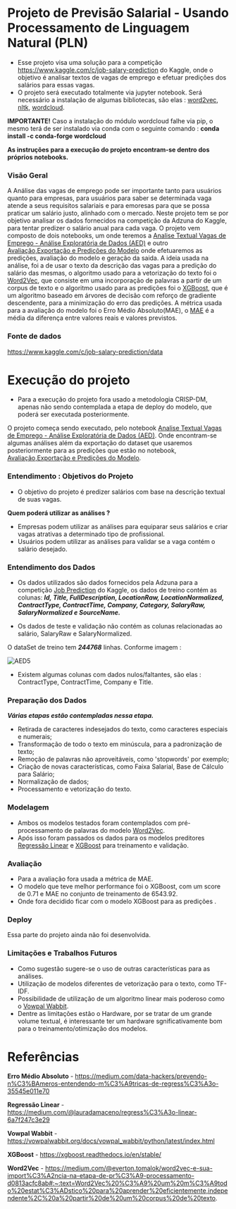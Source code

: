 # Projeto de Previsão Salarial - Usando Processamento de Linguagem Natural (PLN)

* Esse projeto visa uma solução para a competição https://www.kaggle.com/c/job-salary-prediction do Kaggle, onde o objetivo é analisar textos de vagas de emprego e efetuar predições dos salários para essas vagas.
* O projeto será executado totalmente via jupyter notebook. Será necessário a instalação de algumas bibliotecas, são elas :
[word2vec](https://radimrehurek.com/gensim/auto_examples/tutorials/run_word2vec.html), [nltk](https://www.nltk.org/), [wordcloud](http://amueller.github.io/word_cloud/).

**IMPORTANTE!** Caso a instalação do módulo wordcloud falhe via pip, o mesmo terá de ser instalado via conda com o seguinte comando : **conda install -c conda-forge wordcloud**

**As instruções para a execução do projeto encontram-se dentro dos próprios notebooks.**

### Visão Geral
A Análise das vagas de emprego pode ser importante tanto para usuários quanto para empresas, para usuários para saber se determinada vaga atende a seus requisitos salariais e para emoresas para que se possa praticar um salário justo, alinhado com o mercado. Neste projeto tem se por objetivo analisar os dados fornecidos na competição da Adzuna do Kaggle, para tentar predizer o salário anual para cada vaga.
O projeto vem composto de dois notebooks, um onde teremos a [Analise Textual Vagas de Emprego - Análise Exploratória de Dados (AED)](/PredictSalary_RegressionProblemExample_AED.ipynb) e outro [Avaliação,Exportação e Predições do Modelo](/PredictSalary_RegressionProblemExample_Training_Evaluating_Models.ipynb) onde efetuaremos as predições, avaliação do modelo e geração da saida.
A ideia usada na análise, foi a de usar o texto da descrição das vagas para a predição do salário das mesmas, o algoritmo usado para a vetorização do texto foi o [Word2Vec](https://medium.com/@everton.tomalok/word2vec-e-sua-import%C3%A2ncia-na-etapa-de-pr%C3%A9-processamento-d0813acfc8ab#:~:text=Word2Vec%20%C3%A9%20um%20m%C3%A9todo%20estat%C3%ADstico%20para%20aprender%20eficientemente,independente%2C%20a%20partir%20de%20um%20corpus%20de%20texto.), que consiste em uma incorporação de palavras a partir de um corpus de texto e o algoritmo usado para as predições foi o [XGBoost](https://xgboost.readthedocs.io/en/stable/), que é um algoritmo baseado em árvores de decisão com reforço de gradiente descendente, para a minimização do erro das predições.
A métrica usada para a avaliação do modelo foi o Erro Médio Absoluto(MAE), o [MAE](https://medium.com/data-hackers/prevendo-n%C3%BAmeros-entendendo-m%C3%A9tricas-de-regress%C3%A3o-35545e011e70) é a média da diferença entre valores reais e valores previstos.

### Fonte de dados

https://www.kaggle.com/c/job-salary-prediction/data

# Execução do projeto

* Para a execução do projeto fora usado a metodologia CRISP-DM, apenas não sendo contemplada a etapa de deploy do modelo, que poderá ser executada posteriormente.

O projeto começa sendo executado, pelo notebook [Analise Textual Vagas de Emprego - Análise Exploratória de Dados (AED)](/PredictSalary_RegressionProblemExample_AED.ipynb). Onde encontram-se algumas análises além da exportação do dataset que usaremos posteriormente para as predições que estão no notebook, [Avaliação,Exportação e Predições do Modelo](/PredictSalary_RegressionProblemExample_Training_Evaluating_Models.ipynb).

### Entendimento : Objetivos do Projeto 

* O objetivo do projeto é predizer salários com base na descrição textual de suas vagas.

**Quem poderá utilizar as análises ?**
* Empresas podem utilizar as análises para equiparar seus salários e criar vagas atrativas a determinado tipo de profissional.
* Usuários podem utilizar as análises para validar se a vaga contém o salário desejado.

### Entendimento dos Dados

* Os dados utilizados são dados fornecidos pela Adzuna para a competição [Job Prediction](https://www.kaggle.com/c/job-salary-prediction) do Kaggle, os dados de treino contém as colunas:
***Id, Title, FullDescription, LocationRaw, LocationNormalized, ContractType, ContractTime, Company, Category, SalaryRaw, SalaryNormalized e SourceName.***

* Os dados de teste e validação não contém as colunas relacionadas ao salário, SalaryRaw e SalaryNormalized.

O dataSet de treino tem ***244768*** linhas. Conforme imagem : 

![AED5](https://user-images.githubusercontent.com/61605612/148666686-c971e04d-bdc4-423e-b8b8-1bef1e2e27b8.jpg)
* Existem algumas colunas com dados nulos/faltantes, são elas : ContractType, ContractTime, Company e Title.

### Preparação dos Dados

***Várias etapas estão contempladas nessa etapa.***

* Retirada de caracteres indesejados do texto, como caracteres especiais e numerais;
* Transformação de todo o texto em minúscula, para a padronização de texto;
* Remoção de palavras não aproveitáveis, como 'stopwords' por exemplo; 
* Criação de novas características, como Faixa Salarial, Base de Cálculo para Salário;
* Normalização de dados;
* Processamento e vetorização do texto. 

### Modelagem

* Ambos os modelos testados foram contemplados com pré-processamento de palavras do modelo [Word2Vec](https://medium.com/@everton.tomalok/word2vec-e-sua-import%C3%A2ncia-na-etapa-de-pr%C3%A9-processamento-d0813acfc8ab#:~:text=Word2Vec%20%C3%A9%20um%20m%C3%A9todo%20estat%C3%ADstico%20para%20aprender%20eficientemente,independente%2C%20a%20partir%20de%20um%20corpus%20de%20texto.).
*  Após isso foram passados os dados para os modelos preditores [Regressão Linear](https://medium.com/@lauradamaceno/regress%C3%A3o-linear-6a7f247c3e29) e [XGBoost](https://xgboost.readthedocs.io/en/stable/) para treinamento e validação.

### Avaliação

* Para a avaliação fora usada a métrica de MAE. 
* O modelo que teve melhor performance foi o XGBoost, com um score de 0.71 e MAE no conjunto de treinamento de 6543.92.
* Onde fora decidido ficar com o modelo XGBoost para as predições .

### Deploy

Essa parte do projeto ainda não foi desenvolvida.

### Limitações e Trabalhos Futuros

* Como sugestão sugere-se o uso de outras características para as análises. 
* Utilização de modelos diferentes de vetorização para o texto, como TF-IDF. 
* Possibilidade de utilização de um algoritmo linear mais poderoso como o [Vowpal Wabbit](https://vowpalwabbit.org/docs/vowpal_wabbit/python/latest/index.html). 
* Dentre as limitações estão o Hardware, por se tratar de um grande volume textual, é interessante ter um hardware sgnificativamente bom para o treinamento/otimização dos modelos.


# Referências 

**Erro Médio Absoluto** - https://medium.com/data-hackers/prevendo-n%C3%BAmeros-entendendo-m%C3%A9tricas-de-regress%C3%A3o-35545e011e70

**Regressão Linear** - https://medium.com/@lauradamaceno/regress%C3%A3o-linear-6a7f247c3e29

**Vowpal Wabbit** - https://vowpalwabbit.org/docs/vowpal_wabbit/python/latest/index.html

**XGBoost** - https://xgboost.readthedocs.io/en/stable/

**Word2Vec** - https://medium.com/@everton.tomalok/word2vec-e-sua-import%C3%A2ncia-na-etapa-de-pr%C3%A9-processamento-d0813acfc8ab#:~:text=Word2Vec%20%C3%A9%20um%20m%C3%A9todo%20estat%C3%ADstico%20para%20aprender%20eficientemente,independente%2C%20a%20partir%20de%20um%20corpus%20de%20texto.


